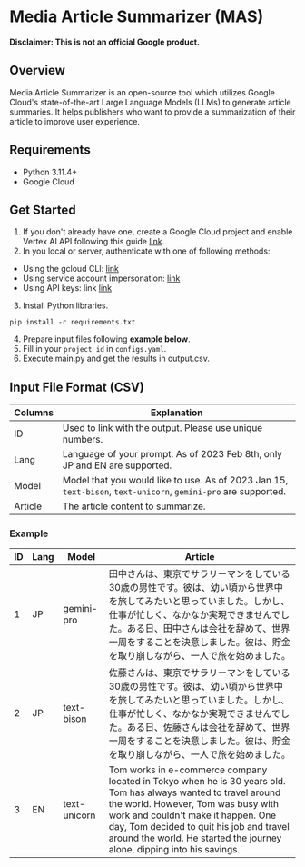 <!--
Copyright 2023 Google LLC

Licensed under the Apache License, Version 2.0 (the "License");
you may not use this file except in compliance with the License.
You may obtain a copy of the License at

      http://www.apache.org/licenses/LICENSE-2.0

Unless required by applicable law or agreed to in writing, software
distributed under the License is distributed on an "AS IS" BASIS,
WITHOUT WARRANTIES OR CONDITIONS OF ANY KIND, either express or implied.
See the License for the specific language governing permissions and
limitations under the License.
-->

# Media Article Summarizer (MAS)

**Disclaimer: This is not an official Google product.**

## Overview
Media Article Summarizer is an open-source tool which utilizes Google Cloud's
state-of-the-art Large Language Models (LLMs) to generate article summaries.
It helps publishers who want to provide a summarization of their article to
improve user experience.

## Requirements
- Python 3.11.4+
- Google Cloud

## Get Started
1. If you don't already have one, create a Google Cloud project and enable
Vertex AI API following this guide
[link](https://cloud.google.com/vertex-ai/docs/start/cloud-environment).
2. In you local or server, authenticate with one of following methods:
  - Using the gcloud CLI: [link](https://cloud.google.com/docs/authentication/gcloud)
  - Using service account impersonation:
[link](https://cloud.google.com/docs/authentication/use-service-account-impersonation)
  - Using API keys: link
[link](https://cloud.google.com/docs/authentication/api-keys)
3. Install Python libraries.
```
pip install -r requirements.txt
```
4. Prepare input files following **example below**.
5. Fill in your `project id` in `configs.yaml`.
6. Execute main.py and get the results in output.csv.

## Input File Format (CSV)

| Columns | Explanation |
| ---- | ---- |
| ID | Used to link with the output. Please use unique numbers. |
| Lang | Language of your prompt. As of 2023 Feb 8th, only JP and EN are supported. |
| Model | Model that you would like to use. As of 2023 Jan 15, `text-bison`, `text-unicorn`, `gemini-pro` are supported. |
| Article | The article content to summarize. |

### Example

| ID | Lang | Model | Article |
| ---- | ---- | ---- | ---- |
| 1 | JP | gemini-pro | 田中さんは、東京でサラリーマンをしている30歳の男性です。彼は、幼い頃から世界中を旅してみたいと思っていました。しかし、仕事が忙しく、なかなか実現できませんでした。ある日、田中さんは会社を辞めて、世界一周をすることを決意しました。彼は、貯金を取り崩しながら、一人で旅を始めました。|
| 2 | JP | text-bison | 佐藤さんは、東京でサラリーマンをしている30歳の男性です。彼は、幼い頃から世界中を旅してみたいと思っていました。しかし、仕事が忙しく、なかなか実現できませんでした。ある日、佐藤さんは会社を辞めて、世界一周をすることを決意しました。彼は、貯金を取り崩しながら、一人で旅を始めました。|
| 3 | EN | text-unicorn | Tom works in e-commerce company located in Tokyo when he is 30 years old. Tom has always wanted to travel around the world. However, Tom was busy with work and couldn't make it happen. One day, Tom decided to quit his job and travel around the world. He started the journey alone, dipping into his savings.|
